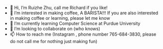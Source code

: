 - 👋 Hi, I’m Ruizhe Zhu, call me Richard if you like!
- 👀 I’m interested in making coffee, A BARISTA!!! If you are also interested in making coffee or learning, please let me know
- 🌱 I’m currently learning Computer Science at Purdue University
- 💞️ I’m looking to collaborate on (who knows)
- 📫 How to reach me (Instagram <Yirgachefffeeeee>, phone number 765-684-3830, please do not call me for nothing just making fun)
